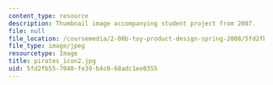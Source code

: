```yaml
---
content_type: resource
description: Thumbnail image accompanying student project from 2007.
file: null
file_location: /coursemedia/2-00b-toy-product-design-spring-2008/5fd2fb557040fe39b4c068adc1ee0355_pirates_icon2.jpg
file_type: image/jpeg
resourcetype: Image
title: pirates_icon2.jpg
uid: 5fd2fb55-7040-fe39-b4c0-68adc1ee0355
---
```

